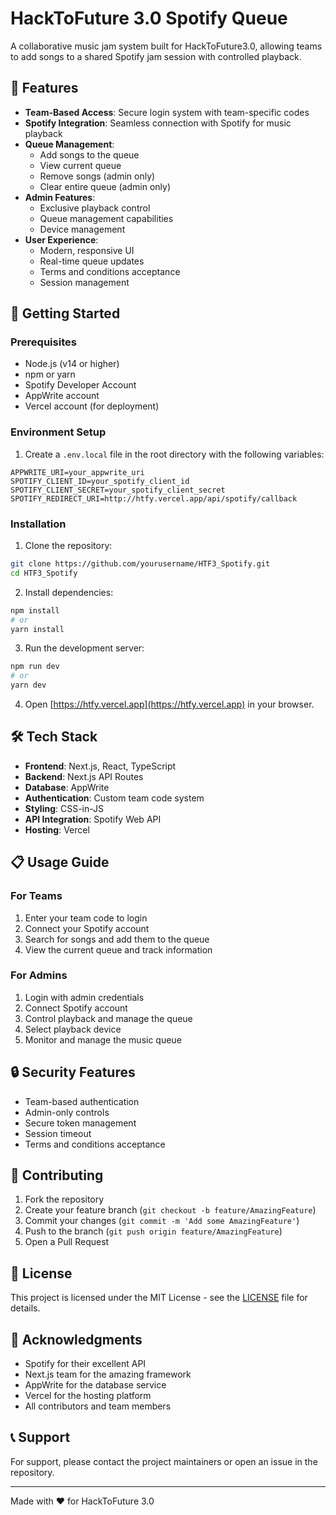 # HackToFuture 3.0 Spotify Queue

A collaborative music jam system built for HackToFuture3.0, allowing teams to add songs to a shared Spotify jam session with controlled playback.

## 🎵 Features

- **Team-Based Access**: Secure login system with team-specific codes
- **Spotify Integration**: Seamless connection with Spotify for music playback
- **Queue Management**: 
  - Add songs to the queue
  - View current queue
  - Remove songs (admin only)
  - Clear entire queue (admin only)
- **Admin Features**:
  - Exclusive playback control
  - Queue management capabilities
  - Device management
- **User Experience**:
  - Modern, responsive UI
  - Real-time queue updates
  - Terms and conditions acceptance
  - Session management

## 🚀 Getting Started

### Prerequisites

- Node.js (v14 or higher)
- npm or yarn
- Spotify Developer Account
- AppWrite account
- Vercel account (for deployment)

### Environment Setup

1. Create a `.env.local` file in the root directory with the following variables:
```env
APPWRITE_URI=your_appwrite_uri
SPOTIFY_CLIENT_ID=your_spotify_client_id
SPOTIFY_CLIENT_SECRET=your_spotify_client_secret
SPOTIFY_REDIRECT_URI=http://htfy.vercel.app/api/spotify/callback
```

### Installation

1. Clone the repository:
```bash
git clone https://github.com/yourusername/HTF3_Spotify.git
cd HTF3_Spotify
```

2. Install dependencies:
```bash
npm install
# or
yarn install
```

3. Run the development server:
```bash
npm run dev
# or
yarn dev
```

4. Open [https://htfy.vercel.app](https://htfy.vercel.app) in your browser.

## 🛠️ Tech Stack

- **Frontend**: Next.js, React, TypeScript
- **Backend**: Next.js API Routes
- **Database**: AppWrite
- **Authentication**: Custom team code system
- **Styling**: CSS-in-JS
- **API Integration**: Spotify Web API
- **Hosting**: Vercel

## 📋 Usage Guide

### For Teams
1. Enter your team code to login
2. Connect your Spotify account
3. Search for songs and add them to the queue
4. View the current queue and track information

### For Admins
1. Login with admin credentials
2. Connect Spotify account
3. Control playback and manage the queue
4. Select playback device
5. Monitor and manage the music queue

## 🔒 Security Features

- Team-based authentication
- Admin-only controls
- Secure token management
- Session timeout
- Terms and conditions acceptance

## 🤝 Contributing

1. Fork the repository
2. Create your feature branch (`git checkout -b feature/AmazingFeature`)
3. Commit your changes (`git commit -m 'Add some AmazingFeature'`)
4. Push to the branch (`git push origin feature/AmazingFeature`)
5. Open a Pull Request

## 📝 License

This project is licensed under the MIT License - see the [LICENSE](LICENSE) file for details.

## 🙏 Acknowledgments

- Spotify for their excellent API
- Next.js team for the amazing framework
- AppWrite for the database service
- Vercel for the hosting platform
- All contributors and team members

## 📞 Support

For support, please contact the project maintainers or open an issue in the repository.

---

Made with ❤️ for HackToFuture 3.0
